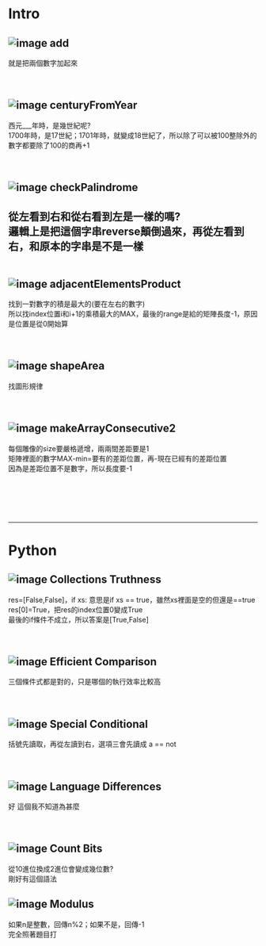Intro
=
![image](https://github.com/yunghsin615/little_sun/blob/master/CodeSignal/Intro/add.jpg)
add <br>
-
就是把兩個數字加起來
<br>
<br>
<br>

![image](https://github.com/yunghsin615/little_sun/blob/master/CodeSignal/Intro/centuryFromYear.jpg)
centuryFromYear
-
西元___年時，是幾世紀呢?<br>
1700年時，是17世紀；1701年時，就變成18世紀了，所以除了可以被100整除外的數字都要除了100的商再+1
<br>
<br>
<br>

![image](https://github.com/yunghsin615/little_sun/blob/master/CodeSignal/Intro/checkPalindrome.jpg)
checkPalindrome
-
從左看到右和從右看到左是一樣的嗎?<br>
邏輯上是把這個字串reverse顛倒過來，再從左看到右，和原本的字串是不是一樣
<br>
<br>
<br>
![image](https://github.com/yunghsin615/little_sun/blob/master/CodeSignal/Intro/adjacentElementsProduct.jpg)
adjacentElementsProduct
-
找到一對數字的積是最大的(要在左右的數字)<br>
所以找index位置i和i+1的乘積最大的MAX，最後的range是給的矩陣長度-1，原因是位置是從0開始算
<br>
<br>
<br>

![image](https://github.com/yunghsin615/little_sun/blob/master/CodeSignal/Intro/shapeArea.jpg)
shapeArea
-
找圖形規律
<br>
<br>
<br>

![image](https://github.com/yunghsin615/little_sun/blob/master/CodeSignal/Intro/makeArrayConsecutive2.jpg)
makeArrayConsecutive2
-
每個雕像的size要嚴格遞增，兩兩間差距要是1<br>
矩陣裡面的數字MAX-min=要有的差距位置，再-現在已經有的差距位置<br>
因為是差距位置不是數字，所以長度要-1
<br>
<br>
<br>
<br>
<br>
<br>

------------------------------------------------------------------------------------------------
Python
=

![image](https://github.com/yunghsin615/little_sun/blob/master/CodeSignal/Python/1.jpg)
Collections Truthness
-
res=[False,False]，if xs: 意思是if xs == true，雖然xs裡面是空的但還是==true<br>
res[0]=True，把res的index位置0變成True<br>
最後的if條件不成立，所以答案是[True,False]
<br>
<br>
<br>

![image](https://github.com/yunghsin615/little_sun/blob/master/CodeSignal/Python/2.jpg)
Efficient Comparison
-
三個條件式都是對的，只是哪個的執行效率比較高
<br>
<br>
<br>

![image](https://github.com/yunghsin615/little_sun/blob/master/CodeSignal/Python/3.jpg)
Special Conditional
-
括號先讀取，再從左讀到右，選項三會先讀成 a == not
<br>
<br>
<br>

![image](https://github.com/yunghsin615/little_sun/blob/master/CodeSignal/Python/4.jpg)
Language Differences
-
好 這個我不知道為甚麼
<br>
<br>
<br>

![image](https://github.com/yunghsin615/little_sun/blob/master/CodeSignal/Python/5.jpg)
Count Bits
-
從10進位換成2進位會變成幾位數?<br>
剛好有這個語法

![image](https://github.com/yunghsin615/little_sun/blob/master/CodeSignal/Python/6.jpg)
Modulus
-
如果n是整數，回傳n%2；如果不是，回傳-1<br>
完全照著題目打

